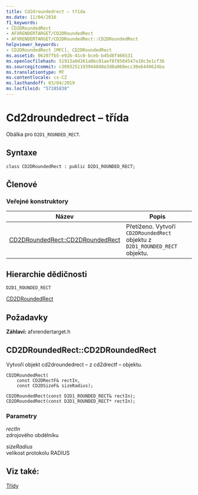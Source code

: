 ```yaml
---
title: Cd2droundedrect – třída
ms.date: 11/04/2016
f1_keywords:
- CD2DRoundedRect
- AFXRENDERTARGET/CD2DRoundedRect
- AFXRENDERTARGET/CD2DRoundedRect::CD2DRoundedRect
helpviewer_keywords:
- CD2DRoundedRect [MFC], CD2DRoundedRect
ms.assetid: 06207fb5-e92b-41c0-bceb-b45d8f466531
ms.openlocfilehash: 51913a0d261a0bc91aef8f8504547a10c3e1cf36
ms.sourcegitcommit: c3093251193944840e3d0a068ecc30e6449624ba
ms.translationtype: MT
ms.contentlocale: cs-CZ
ms.lasthandoff: 03/04/2019
ms.locfileid: "57285838"
---
```

# <a name="cd2droundedrect-class"></a>Cd2droundedrect – třída

Obálka pro `D2D1_ROUNDED_RECT`.

## <a name="syntax"></a>Syntaxe

```
class CD2DRoundedRect : public D2D1_ROUNDED_RECT;
```

## <a name="members"></a>Členové

### <a name="public-constructors"></a>Veřejné konstruktory

|Název|Popis|
|----------|-----------------|
|[CD2DRoundedRect::CD2DRoundedRect](#cd2droundedrect)|Přetíženo. Vytvoří `CD2DRoundedRect` objektu z `D2D1_ROUNDED_RECT` objektu.|

## <a name="inheritance-hierarchy"></a>Hierarchie dědičnosti

`D2D1_ROUNDED_RECT`

[CD2DRoundedRect](../../mfc/reference/cd2droundedrect-class.md)

## <a name="requirements"></a>Požadavky

**Záhlaví:** afxrendertarget.h

##  <a name="cd2droundedrect"></a>  CD2DRoundedRect::CD2DRoundedRect

Vytvoří objekt cd2droundedrect – z cd2drectf – objektu.

```
CD2DRoundedRect(
    const CD2DRectF& rectIn,
    const CD2DSizeF& sizeRadius);

CD2DRoundedRect(const D2D1_ROUNDED_RECT& rectIn);
CD2DRoundedRect(const D2D1_ROUNDED_RECT* rectIn);
```

### <a name="parameters"></a>Parametry

*rectIn*<br/>
zdrojového obdélníku

*sizeRadius*<br/>
velikost protokolu RADIUS

## <a name="see-also"></a>Viz také:

[Třídy](../../mfc/reference/mfc-classes.md)
